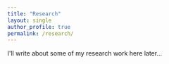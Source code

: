 ```yaml
---
title: "Research"
layout: single
author_profile: true
permalink: /research/
---
```


I'll write about some of my research work here later...